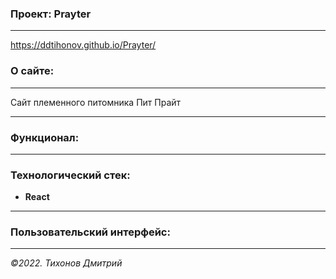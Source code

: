 ### Проект: Prayter
---
https://ddtihonov.github.io/Prayter/


### О сайте:
---
Сайт племенного питомника Пит Прайт

---

### Функционал:


---
### Технологический стек:
- **React**
---

### Пользовательский интерфейс:

---

_&copy;2022. Тихонов Дмитрий_